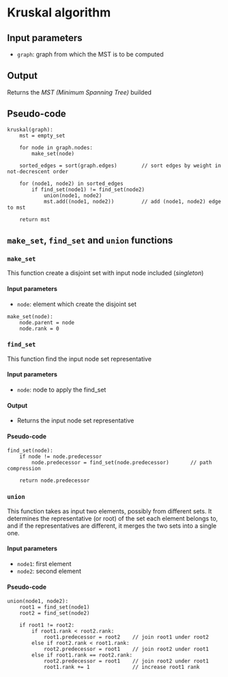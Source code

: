 # Kruskal algorithm

## Input parameters

- `graph`: graph from which the MST is to be computed

## Output

Returns the _MST (Minimum Spanning Tree)_ builded

## Pseudo-code

```
kruskal(graph):
    mst = empty_set

    for node in graph.nodes:
        make_set(node)

    sorted_edges = sort(graph.edges)        // sort edges by weight in not-decrescent order

    for (node1, node2) in sorted_edges
        if find_set(node1) != find_set(node2)
            union(node1, node2)
            mst.add((node1, node2))         // add (node1, node2) edge to mst

    return mst
```

## `make_set`, `find_set` and `union` functions

### `make_set`

This function create a disjoint set with input node included (_singleton_)

#### Input parameters

- `node`: element which create the disjoint set

```
make_set(node):
    node.parent = node
    node.rank = 0
```

### `find_set`

This function find the input node set representative

#### Input parameters

- `node`: node to apply the find_set

#### Output

- Returns the input node set representative

#### Pseudo-code

```
find_set(node):
    if node != node.predecessor
        node.predecessor = find_set(node.predecessor)       // path compression

    return node.predecessor
```

### `union`

This function takes as input two elements, possibly from different sets. It determines the representative (or root) of the set each element belongs to, and if the representatives are different, it merges the two sets into a single one.

#### Input parameters

- `node1`: first element
- `node2`: second element

#### Pseudo-code

```
union(node1, node2):
    root1 = find_set(node1)
    root2 = find_set(node2)

    if root1 != root2:
        if root1.rank < root2.rank:
            root1.predecessor = root2    // join root1 under root2
        else if root2.rank < root1.rank:
            root2.predecessor = root1    // join root2 under root1
        else if root1.rank == root2.rank:
            root2.predecessor = root1    // join root2 under root1
            root1.rank += 1              // increase root1 rank
```
